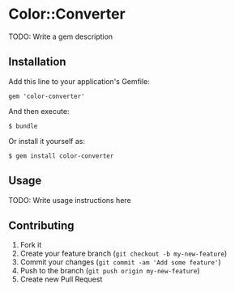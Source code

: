 # Color::Converter

TODO: Write a gem description

## Installation

Add this line to your application's Gemfile:

    gem 'color-converter'

And then execute:

    $ bundle

Or install it yourself as:

    $ gem install color-converter

## Usage

TODO: Write usage instructions here

## Contributing

1. Fork it
2. Create your feature branch (`git checkout -b my-new-feature`)
3. Commit your changes (`git commit -am 'Add some feature'`)
4. Push to the branch (`git push origin my-new-feature`)
5. Create new Pull Request
